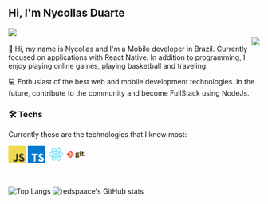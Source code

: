 <h2>Hi, I'm Nycollas Duarte</h2>

<a href="https://www.linkedin.com/in/nduaarte/" target="_blank" rel="noreferrer">
  <img src="https://img.shields.io/badge/-Linkedin-0e76a8?style=for-the-badge&logo=Linkedin&logoColor=white&link=https://www.linkedin.com/in/nduaarte/" />
</a>

<br>

  <img align="right" src="https://raw.githubusercontent.com/MicaelliMedeiros/micaellimedeiros/master/image/computer-illustration.png" />

<p align="left">
  👋 Hi, my name is Nycollas and I'm a Mobile developer in Brazil. Currently focused on applications with React Native. In addition to programming, I enjoy playing online games, playing basketball and traveling.
  
  💻 Enthusiast of the best web and mobile development technologies. In the future, contribute to the community and become FullStack using NodeJs.
</p>

<h3>🛠 Techs</h3>

Currently these are the technologies that I know most:

<code><img height="35" src="https://raw.githubusercontent.com/github/explore/80688e429a7d4ef2fca1e82350fe8e3517d3494d/topics/javascript/javascript.png"></code>
<code><img height="35" src="https://raw.githubusercontent.com/github/explore/80688e429a7d4ef2fca1e82350fe8e3517d3494d/topics/typescript/typescript.png"></code>
<code><img height="35" src="https://raw.githubusercontent.com/github/explore/80688e429a7d4ef2fca1e82350fe8e3517d3494d/topics/react/react.png"></code>
<code><img height="35" src="https://raw.githubusercontent.com/github/explore/80688e429a7d4ef2fca1e82350fe8e3517d3494d/topics/git//git.png"></code>

<br>

![Top Langs](https://github-readme-stats.vercel.app/api/top-langs/?username=nduaarte&layout=compact&theme=dracula)
![redspaace's GitHub stats](https://github-readme-stats.vercel.app/api?username=nduaarte&hide=contribs,prs&theme=dracula&show_icons=true)

